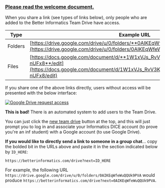 ---
---

### [Please read the welcome document.](/drive?next=1W1xVJs_RvV3KBbk1bKjsDvYUyUitER4jVbuae-nUFx8)

When you share a link (see types of links below), only people who are added to the Better Informatics Team Drive have access.

| Type    | Example URL                                                                                                                                                                      |
|---------|----------------------------------------------------------------------------------------------------------------------------------------------------------------------------------|
| Folders | [https://drive.google.com/drive/u/0/folders/**0AIKEqWfeWuQQUk9PVA**](https://drive.google.com/drive/u/0/folders/0AIKEqWfeWuQQUk9PVA)                                             |
|   Files | [https://docs.google.com/document/d/**1W1xVJs_RvV3KBbk1bKjsDvYUyUitER4jVbuae-nUFx8**/edit](https://docs.google.com/document/d/1W1xVJs_RvV3KBbk1bKjsDvYUyUitER4jVbuae-nUFx8/edit) |

If you share one of the above links directly, users without access will be presented with the below interface:

[![Google Drive request access](https://i.imgur.com/DYAMx8ol.png)](https://i.imgur.com/DYAMx8o.png)

**This is bad!** There is an automated system to add users to the Team Drive.

<p>
You can just click the <a href="/drive" class="btn">new team drive</a> button at the top, and this will just prompt you to log in and associate your
Informatics DICE account (to prove you're an inf student) with a Google account (to use Google Drive).
</p>

**If you would like to directly send a link to someone in a group chat**... copy the bolded bit in the URLs above and paste
it in the section indicated below by `ID_HERE`:


```
https://betterinformatics.com/drive?next=ID_HERE
```

For example, the following URL `https://drive.google.com/drive/u/0/folders/0AIKEqWfeWuQQUk9PVA` would
produce `https://betterinformatics.com/drive?next=0AIKEqWfeWuQQUk9PVA`.


<!--
### Adding files

**NOTE:** The shared GDrive account had some issues. Contact betterinformatics@gmail.com if you want to have access to it.

Whenever you want to add something to the shared Google Drive folders, do the following:

*   Add the folder to your drive (top-right button usually)
*   Make a new document.
*   Share the document to "anyone with the link + anyone can edit", as in the following picture:
*	Transfer ownership to __betterinformatics@gmail.com__

> ![](/static/img/drive.png)
-->
